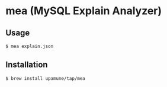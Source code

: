 # mea (MySQL Explain Analyzer)

## Usage

```bash
$ mea explain.json
```

## Installation

```bash
$ brew install upamune/tap/mea
```
